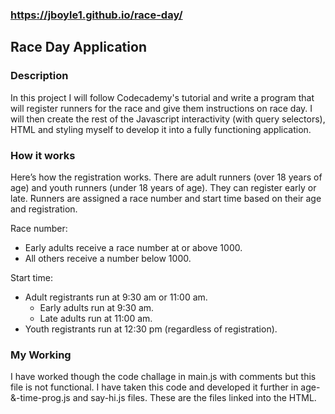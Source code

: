### https://jboyle1.github.io/race-day/
 
## Race Day Application 

### Description

In this project I will follow Codecademy's tutorial and write a program that will register runners for the race and give them instructions on race day. I will then create the rest of the Javascript interactivity (with query selectors), HTML and styling myself to develop it into a fully functioning application.


### How it works 

Here’s how the registration works. There are adult runners (over 18 years of age) and youth runners (under 18 years of age). They can register early or late. Runners are assigned a race number and start time based on their age and registration.

Race number:

* Early adults receive a race number at or above 1000.
* All others receive a number below 1000.

Start time:

* Adult registrants run at 9:30 am or 11:00 am.
  * Early adults run at 9:30 am.
  * Late adults run at 11:00 am.
* Youth registrants run at 12:30 pm (regardless of registration).

### My Working

I have worked though the code challage in main.js with comments but this file is not functional. I have taken this code and developed it further in age-&-time-prog.js and say-hi.js files. These are the files linked into the HTML.
